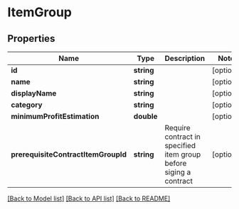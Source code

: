 # ItemGroup

## Properties
Name | Type | Description | Notes
------------ | ------------- | ------------- | -------------
**id** | **string** |  | [optional] 
**name** | **string** |  | [optional] 
**displayName** | **string** |  | [optional] 
**category** | **string** |  | [optional] 
**minimumProfitEstimation** | **double** |  | [optional] 
**prerequisiteContractItemGroupId** | **string** | Require contract in specified item group before siging a contract | [optional] 

[[Back to Model list]](../README.md#documentation-for-models) [[Back to API list]](../README.md#documentation-for-api-endpoints) [[Back to README]](../README.md)


